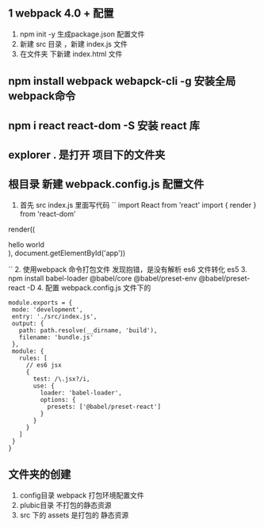 ## 1 webpack 4.0 + 配置
 1. npm init -y  生成package.json 配置文件
 2. 新建 src 目录  ，新建 index.js 文件
 3. 在文件夹 下新建 index.html 文件
 
 ## npm install webpack webapck-cli -g  安装全局webpack命令
 ## npm i react react-dom -S 安装 react 库 
 ## explorer . 是打开 项目下的文件夹
 ## 根目录 新建 webpack.config.js 配置文件
  1. 首先 src index.js 里面写代码 
``
 import React from 'react'
import { render } from 'react-dom'

render((
  <div> hello world </div>
), document.getElementById('app')) 

``
2. 使用webpack 命令打包文件 发现抱错，是没有解析 es6 文件转化 es5
3. npm install babel-loader @babel/core @babel/preset-env @babel/preset-react -D
4. 配置 webpack.config.js 文件下的 
 ```
 module.exports = {
  mode: 'development',
  entry: './src/index.js',
  output: {
    path: path.resolve(__dirname, 'build'),
    filename: 'bundle.js'
  },
  module: {
    rules: [
      // es6 jsx
      { 
        test: /\.jsx?/i,
        use: {
          loader: 'babel-loader',
          options: {
            presets: ['@babel/preset-react']
          }
        }
      }
    ]
  }
}
```
## 文件夹的创建
 1. config目录 webpack 打包环境配置文件
 2. plubic目录 不打包的静态资源
 3. src 下的 assets 是打包的 静态资源